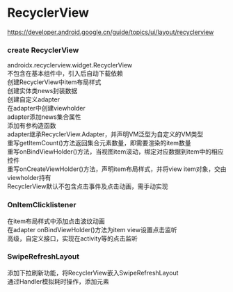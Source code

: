 # RecyclerView
https://developer.android.google.cn/guide/topics/ui/layout/recyclerview
### create RecyclerView
androidx.recyclerview.widget.RecyclerView  
不包含在基本组件中，引入后自动下载依赖  
创建RecyclerView中item布局样式  
创建实体类news封装数据  
创建自定义adapter  
在adapter中创建viewholder  
adapter添加news集合属性   
添加有参构造函数  
adapter继承RecyclerView.Adapter，并声明VM泛型为自定义的VM类型  
重写getItemCount()方法返回集合元素数量，即需要渲染的item数量  
重写onBindViewHolder()方法，当视图item滚动，绑定对应数据到item中的相应控件  
重写onCreateViewHolder()方法，声明item布局样式，并将view item对象，交由viewholder持有  
RecyclerView默认不包含点击事件及点击动画，需手动实现  
### OnItemClicklistener
在item布局样式中添加点击波纹动画  
在adapter onBindViewHolder()方法为item view设置点击监听  
高级，自定义接口，实现在activity等的点击监听
### SwipeRefreshLayout
添加下拉刷新功能，将RecyclerView嵌入SwipeRefreshLayout  
通过Handler模拟耗时操作，添加元素  

